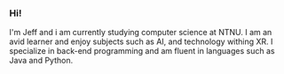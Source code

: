 ### Hi!

I'm Jeff and i am currently studying computer science at NTNU. 
I am an avid learner and enjoy subjects such as AI, and technology withing XR.
I specialize in back-end programming and am fluent in languages such as Java and Python. 



<!--
**SlinkEye/SlinkEye** is a ✨ _special_ ✨ repository because its `README.md` (this file) appears on your GitHub profile.

Here are some ideas to get you started:

- 🔭 I’m currently working on ...
- 🌱 I’m currently learning ...
- 👯 I’m looking to collaborate on ...
- 🤔 I’m looking for help with ...
- 💬 Ask me about ...
- 📫 How to reach me: ...
- 😄 Pronouns: ...
- ⚡ Fun fact: ...
-->
